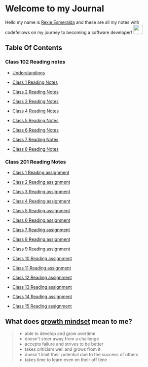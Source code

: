 # Welcome to my Journal

Hello my name is [Rexie Esmeralda](https://github.com/esmerexie) and these are all my notes with codefellows on my journey to becoming a software developer! <img src="https://img.icons8.com/office/344/code.png" width="30" height="30">

## Table Of Contents

### Class 102 Reading notes

- [Understandings](https://esmerexie.github.io/reading-notes/Understandings)

- [Class 1 Reading Notes](https://esmerexie.github.io/reading-notes/class1)

- [Class 2 Reading Notes](https://esmerexie.github.io/reading-notes/class2)

- [Class 3 Reading Notes](https://esmerexie.github.io/reading-notes/class3)

- [Class 4 Reading Notes](https://esmerexie.github.io/reading-notes/class4)

- [Class 5 Reading Notes](https://esmerexie.github.io/reading-notes/class5)

- [Class 6 Reading Notes](https://esmerexie.github.io/reading-notes/class6)

- [Class 7 Reading Notes](https://esmerexie.github.io/reading-notes/class7)

- [Class 8 Reading Notes](https://esmerexie.github.io/reading-notes/class8)

### Class 201 Reading Notes

- [Class 1 Reading assignment](https://esmerexie.github.io/reading-notes/class01)

- [Class 2 Reading assignment](https://esmerexie.github.io/reading-notes/class02)

- [Class 3 Reading assignment](https://esmerexie.github.io/reading-notes/class03)

- [Class 4 Reading assignment](https://esmerexie.github.io/reading-notes/class04)

- [Class 5 Reading assignment](https://esmerexie.github.io/reading-notes/class05)

- [Class 6 Reading assignment](https://esmerexie.github.io/reading-notes/class06)

- [Class 7 Reading assignment](https://esmerexie.github.io/reading-notes/class07)

- [Class 8 Reading assignment](https://esmerexie.github.io/reading-notes/class08)

- [Class 9 Reading assignment]()

- [Class 10 Reading assignment]()

- [Class 11 Reading assignment]()

- [Class 12 Reading assignment]()

- [Class 13 Reading assignment]()

- [Class 14 Reading assignment]()

- [Class 15 Reading assignment]()

## What does [growth mindset](https://www.atlassian.com/blog/inside-atlassian/growth-mindset) mean to me?

> - able to develop and grow overtime
> - doesn't steer away from a challenge  
> - accepts failure and strives to be better
> - takes criticism well and grows from it
> - doesn't limit their potential due to the success of others  
> - takes time to learn even on their off time
